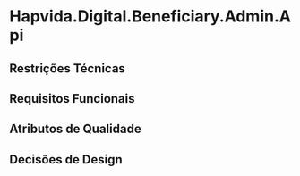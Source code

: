 # Hapvida.Digital.Beneficiary.Admin.Api

## Restrições Técnicas

## Requisitos Funcionais

## Atributos de Qualidade

## Decisões de Design
